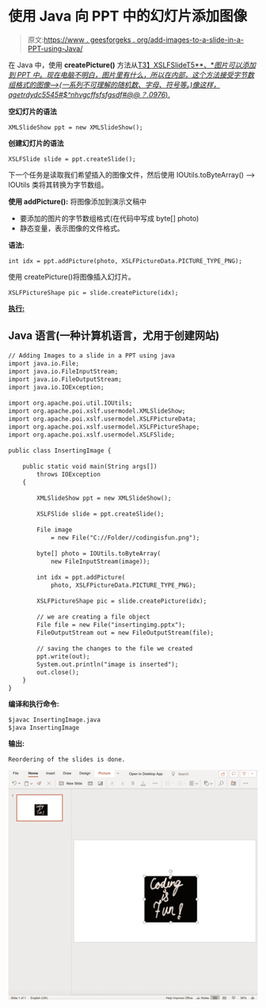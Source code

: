 # 使用 Java 向 PPT 中的幻灯片添加图像

> 原文:[https://www . geesforgeks . org/add-images-to-a-slide-in-a-PPT-using-Java/](https://www.geeksforgeeks.org/adding-images-to-a-slide-in-a-ppt-using-java/)

在 Java 中，使用 **createPicture()** 方法从[T3】XSLFSlideT5**、**图片可以添加到 PPT 中。现在电脑不明白，图片里有什么，所以在内部，这个方法接受字节数组格式的图像——>(一系列不可理解的随机数、字母、符号等。)像这样，agetrdydc5545#$^nhvgcffsfsfgsdf#@@？.0976*).](https://poi.apache.org/apidocs/4.0/org/apache/poi/xslf/usermodel/XSLFSlide.html)

**空幻灯片的语法**

```
XMLSlideShow ppt = new XMLSlideShow();
```

**创建幻灯片的语法**

```
XSLFSlide slide = ppt.createSlide();
```

下一个任务是读取我们希望插入的图像文件，然后使用 IOUtils.toByteArray() —> IOUtils 类将其转换为字节数组。

**使用 addPicture():** 将图像添加到演示文稿中

*   要添加的图片的字节数组格式(在代码中写成 byte[] photo)
*   静态变量，表示图像的文件格式。

**语法:**

```
int idx = ppt.addPicture(photo, XSLFPictureData.PICTURE_TYPE_PNG);
```

使用 createPicture()将图像插入幻灯片。

```
XSLFPictureShape pic = slide.createPicture(idx);
```

**<u>执行:</u>**

## Java 语言(一种计算机语言，尤用于创建网站)

```
// Adding Images to a slide in a PPT using java
import java.io.File;
import java.io.FileInputStream;
import java.io.FileOutputStream;
import java.io.IOException;

import org.apache.poi.util.IOUtils;
import org.apache.poi.xslf.usermodel.XMLSlideShow;
import org.apache.poi.xslf.usermodel.XSLFPictureData;
import org.apache.poi.xslf.usermodel.XSLFPictureShape;
import org.apache.poi.xslf.usermodel.XSLFSlide;

public class InsertingImage {

    public static void main(String args[])
        throws IOException
    {

        XMLSlideShow ppt = new XMLSlideShow();

        XSLFSlide slide = ppt.createSlide();

        File image
            = new File("C://Folder//codingisfun.png");

        byte[] photo = IOUtils.toByteArray(
            new FileInputStream(image));

        int idx = ppt.addPicture(
            photo, XSLFPictureData.PICTURE_TYPE_PNG);

        XSLFPictureShape pic = slide.createPicture(idx);

        // we are creating a file object
        File file = new File("insertingimg.pptx");
        FileOutputStream out = new FileOutputStream(file);

        // saving the changes to the file we created
        ppt.write(out);
        System.out.println("image is inserted");
        out.close();
    }
}
```

**编译和执行命令:**

```
$javac InsertingImage.java
$java InsertingImage
```

**输出:**

```
Reordering of the slides is done.
```

![](img/3ae50671213d82183111a9aed6f01239.png)